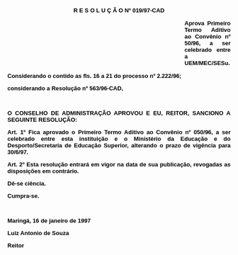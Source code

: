 <BODY TEXT="#000000">

<B><FONT FACE="Arial" SIZE=2><P ALIGN="CENTER">R E S O L U &Ccedil; &Atilde; O Nº 019/97-CAD</P><DIR>
<DIR>
<DIR>
<DIR>
<DIR>
<DIR>
<DIR>
<DIR>
<DIR>
<DIR>

<P ALIGN="JUSTIFY">Aprova Primeiro Termo Aditivo ao Conv&ecirc;nio nº 50/96, a ser celebrado entre a UEM/MEC/SESu.</P>
</B><P ALIGN="JUSTIFY"></P></DIR>
</DIR>
</DIR>
</DIR>
</DIR>
</DIR>
</DIR>
</DIR>
</DIR>
</DIR>

<P ALIGN="JUSTIFY">Considerando o contido as fls. 16 a 21 do processo nº 2.222/96;</P>
<P ALIGN="JUSTIFY">considerando a Resolu&ccedil;&atilde;o nº 563/96-CAD,</P>
<B><P ALIGN="JUSTIFY"></P>
<P ALIGN="JUSTIFY">&nbsp;</P>
<P ALIGN="JUSTIFY">O CONSELHO DE ADMINISTRA&Ccedil;&Atilde;O APROVOU E EU, REITOR, SANCIONO A SEGUINTE RESOLU&Ccedil;&Atilde;O:</P>
</B><P ALIGN="JUSTIFY"></P>
<B><P ALIGN="JUSTIFY">Art. 1º  </B>Fica aprovado o Primeiro Termo Aditivo ao Conv&ecirc;nio nº 050/96, a ser celebrado entre esta institui&ccedil;&atilde;o e o Minist&eacute;rio da Educa&ccedil;&atilde;o e do Desporto/Secretaria de Educa&ccedil;&atilde;o Superior, alterando o prazo de vig&ecirc;ncia para 30/6/97.</P>
<B><P ALIGN="JUSTIFY">Art. 2º  </B>Esta resolu&ccedil;&atilde;o entrar&aacute; em vigor na data de sua publica&ccedil;&atilde;o, revogadas as disposi&ccedil;&otilde;es em contr&aacute;rio.</P>
<P ALIGN="JUSTIFY">D&ecirc;-se ci&ecirc;ncia.</P>
<P ALIGN="JUSTIFY">Cumpra-se.</P>
<P ALIGN="JUSTIFY"></P>
<P ALIGN="JUSTIFY">&nbsp;</P>
<P ALIGN="JUSTIFY">&#9;&#9;&#9;&#9;Maring&aacute;, 16 de janeiro de 1997</P>
<P ALIGN="JUSTIFY"></P>
<P ALIGN="JUSTIFY">&#9;&#9;&#9;&#9;Luiz Antonio de Souza</P>
<P ALIGN="JUSTIFY">&#9;&#9;&#9;&#9;<B>Reitor</P></B></FONT></BODY>

